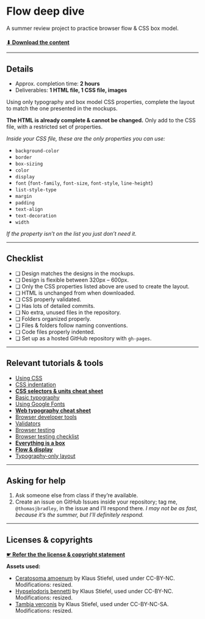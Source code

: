 # Flow deep dive

A summer review project to practice browser flow &amp; CSS box model. 

#### [⬇ Download the content](https://github.com/acgd-summer-reviews/flow-deep-dive/archive/master.zip)

---

## Details

- Approx. completion time: **2 hours**
- Deliverables: **1 HTML file, 1 CSS file, images**

Using only typography and box model CSS properties, complete the layout to match the one presented in the mockups.

**The HTML is already complete & cannot be changed.** Only add to the CSS file, with a restricted set of properties.

*Inside your CSS file, these are the only properties you can use:*

- `background-color`
- `border`
- `box-sizing`
- `color`
- `display`
- `font` (`font-family`, `font-size`, `font-style`, `line-height`)
- `list-style-type`
- `margin`
- `padding`
- `text-align`
- `text-decoration`
- `width`

*If the property isn’t on the list you just don’t need it.*

---

## Checklist

- ❏ Design matches the designs in the mockups.
- ❏ Design is flexible between 320px – 600px.
- ❏ Only the CSS properties listed above are used to create the layout.
- ❏ HTML is unchanged from when downloaded.
- ❏ CSS properly validated.
- ❏ Has lots of detailed commits.
- ❏ No extra, unused files in the repository.
- ❏ Folders organized properly.
- ❏ Files & folders follow naming conventions.
- ❏ Code files properly indented.
- ❏ Set up as a hosted GitHub repository with `gh-pages`.

---

## Relevant tutorials & tools

- [Using CSS](http://learn-the-web.algonquindesign.ca/topics/using-css/)
- [CSS indentation](http://learn-the-web.algonquindesign.ca/topics/css-indentation/)
- **[CSS selectors & units cheat sheet](http://learn-the-web.algonquindesign.ca/topics/css-selectors-units-cheat-sheet/)**
- [Basic typography](http://learn-the-web.algonquindesign.ca/topics/basic-typography/)
- [Using Google Fonts](http://learn-the-web.algonquindesign.ca/topics/google-fonts/)
- **[Web typography cheat sheet](http://learn-the-web.algonquindesign.ca/topics/web-typography-cheat-sheet/)**
- [Browser developer tools](http://learn-the-web.algonquindesign.ca/topics/browser-developer-tools/)
- [Validators](http://learn-the-web.algonquindesign.ca/topics/validators/)
- [Browser testing](http://learn-the-web.algonquindesign.ca/topics/browser-testing/)
- [Browser testing checklist](http://learn-the-web.algonquindesign.ca/topics/browser-testing-checklist/)
- **[Everything is a box](http://learn-the-web.algonquindesign.ca/topics/box-model/)**
- **[Flow & display](http://learn-the-web.algonquindesign.ca/topics/flow-display/)**
- [Typography-only layout](http://learn-the-web.algonquindesign.ca/topics/typography-only-layout/)

---

## Asking for help

1. Ask someone else from class if they’re available.
2. Create an issue on GitHub Issues inside your repository; tag me, `@thomasjbradley`, in the issue and I’ll respond there. *I may not be as fast, because it’s the summer, but I’ll definitely respond.*

---

## Licenses & copyrights

**[☛ Refer the the license & copyright statement](https://github.com/acgd-summer-reviews/meta#license--copyright-statement)**

**Assets used:**

- [Ceratosoma amoenum](https://www.flickr.com/photos/pacificklaus/10775531404/) by Klaus Stiefel, used under CC-BY-NC.<br>Modifications: resized.
- [Hypselodoris bennetti](https://www.flickr.com/photos/pacificklaus/10775548234/) by Klaus Stiefel, used under CC-BY-NC.<br>Modifications: resized.
- [Tambja verconis](https://www.flickr.com/photos/pacificklaus/10774570484/) by Klaus Stiefel, used under CC-BY-NC-SA.<br>Modifications: resized.
